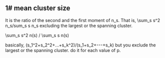 ## 1# mean cluster size
It is the ratio of the second and the first moment of n_s. That is, 
\sum_s s^2 n_s/sum_s s n_s 
excluding the largest or the spanning cluster.

\sum_s s^2 n(s) / \sum_s s n(s)

basically, (s_1^2+s_2^2+...+s_k^2)/(s_1+s_2+---+s_k) but you exclude the largest or the spanning cluster.
do it for each value of p.

